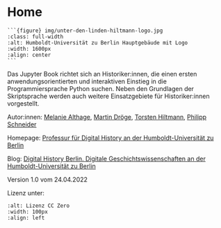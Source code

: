 # Home

````{div} full-width
```{figure} img/unter-den-linden-hiltmann-logo.jpg
:class: full-width
:alt: Humboldt-Universität zu Berlin Hauptgebäude mit Logo
:width: 1600px
:align: center
```
````

Das Jupyter Book richtet sich an Historiker:innen, die einen ersten anwendungsorientierten und interaktiven Einstieg in die Programmiersprache Python suchen. Neben den Grundlagen der Skriptsprache werden auch weitere Einsatzgebiete für Historiker:innen vorgestellt.

Autor:innen: [Melanie Althage](https://www.geschichte.hu-berlin.de/de/bereiche-und-lehrstuehle/digital-history/personen/althage), [Martin Dröge](https://www.geschichte.hu-berlin.de/de/bereiche-und-lehrstuehle/digital-history/personen/dr-martin-droege), [Torsten Hiltmann](https://www.geschichte.hu-berlin.de/de/bereiche-und-lehrstuehle/digital-history/personen/torsten-hiltmann), [Philipp Schneider](https://www.geschichte.hu-berlin.de/de/bereiche-und-lehrstuehle/digital-history/personen/philipp-schneider-m-a)

Homepage: [Professur für Digital History an der Humboldt-Universität zu Berlin](https://www.geschichte.hu-berlin.de/de/bereiche-und-lehrstuehle/digital-history)

Blog: [Digital History Berlin. Digitale Geschichtswissenschaften an der Humboldt-Universität zu Berlin](https://dhistory.hypotheses.org/)


Version 1.0 vom 24.04.2022

Lizenz unter: 
```{figure} img/cc-zero.png
:alt: Lizenz CC Zero
:width: 100px
:align: left
```
